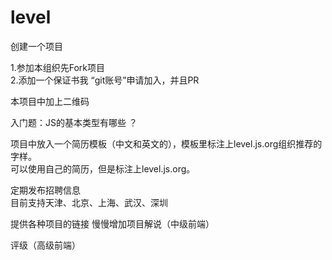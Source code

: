 # level
创建一个项目

1.参加本组织先Fork项目  
2.添加一个保证书我 “git账号”申请加入，并且PR

本项目中加上二维码 

入门题：JS的基本类型有哪些 ？


项目中放入一个简历模板（中文和英文的），模板里标注上level.js.org组织推荐的字样。  
可以使用自己的简历，但是标注上level.js.org。 

定期发布招聘信息  
目前支持天津、北京、上海、武汉、深圳

提供各种项目的链接
慢慢增加项目解说（中级前端）

评级（高级前端）

